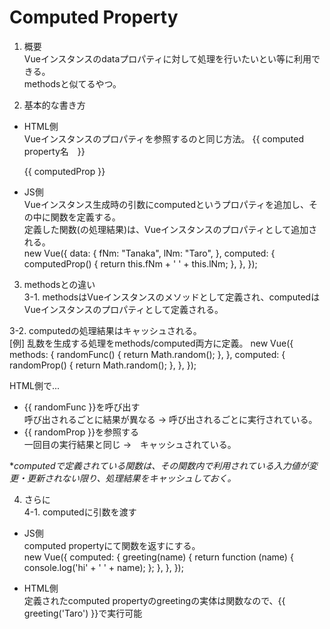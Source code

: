 # Computed Property   

1. 概要  
  Vueインスタンスのdataプロパティに対して処理を行いたいとい等に利用できる。  
  methodsと似てるやつ。  

2. 基本的な書き方
  - HTML側  
  Vueインスタンスのプロパティを参照するのと同じ方法。
  {{ computed property名　}}
          <p>{{ computedProp }}</p>

  - JS側  
  Vueインスタンス生成時の引数にcomputedというプロパティを追加し、その中に関数を定義する。   
  定義した関数(の処理結果)は、Vueインスタンスのプロパティとして追加される。  
          new Vue({
            data: {
              fNm: "Tanaka",
              lNm: "Taro",
            },
            computed: {
              computedProp() {
              return this.fNm + ' ' + this.lNm;
              },
            },
          });

3. methodsとの違い  
  3-1. methodsはVueインスタンスのメソッドとして定義され、computedはVueインスタンスのプロパティとして定義される。

  3-2. computedの処理結果はキャッシュされる。  
  [例] 乱数を生成する処理をmethods/computed両方に定義。
        new Vue({
          methods: {
            randomFunc() {
              return Math.random();
            },
          },
          computed: {
            randomProp() {
              return Math.random();
            },
          },
        });

  HTML側で...  
  - {{ randomFunc }}を呼び出す   
    呼び出されるごとに結果が異なる → 呼び出されるごとに実行されている。  
  - {{ randomProp }}を参照する   
    一回目の実行結果と同じ →　キャッシュされている。  

  **computedで定義されている関数は、その関数内で利用されている入力値が変更・更新されない限り、処理結果をキャッシュしておく。*  

4. さらに  
  4-1. computedに引数を渡す  
  - JS側  
  computed propertyにて関数を返すにする。  
          new Vue({
            computed: {
              greeting(name) {
                return function (name) {
                  console.log('hi' + ' ' + name);
                };
              },
            },
          });

  - HTML側   
  定義されたcomputed propertyのgreetingの実体は関数なので、{{ greeting('Taro') }}で実行可能
